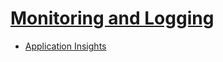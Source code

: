 # [Monitoring and Logging](https://learn.microsoft.com/en-us/training/paths/az-204-instrument-solutions-support-monitoring-logging/)

- [Application Insights](./11.1%20-%20ApplicationInsights.md)
